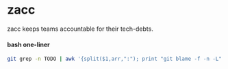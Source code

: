 # zacc

zacc keeps teams accountable for their tech-debts.

#### bash one-liner
```bash
git grep -n TODO | awk '{split($1,arr,":"); print "git blame -f -n -L"  arr[2] "," arr[2], arr[1] }' | parallel
```
